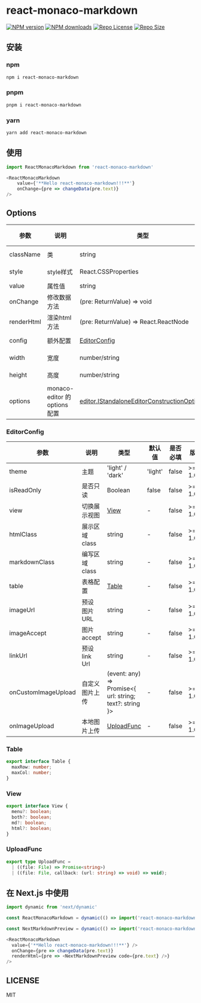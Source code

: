 # react-monaco-markdown

[![NPM version](https://img.shields.io/npm/v/react-monaco-markdown.svg?style=for-the-badge&logo=starship&color=C9CBFF&logoColor=D9E0EE&labelColor=302D41&include_prerelease&sort=semver)](https://npmjs.org/package/react-monaco-markdown)
[![NPM downloads](http://img.shields.io/npm/dm/react-monaco-markdown.svg?style=for-the-badge&logo=starship&color=ee999f&logoColor=D9E0EE&labelColor=302D41)](https://npmjs.org/package/react-monaco-markdown)
[![Repo License](https://img.shields.io/github/license/batype/react-monaco-markdown.svg?style=for-the-badge&logo=starship&color=ee999f&logoColor=D9E0EE&labelColor=302D41)](https://github.com/batype/react-monaco-markdown/blob/main/LICENSE)
[![Repo Size](https://img.shields.io/github/repo-size/batype/react-monaco-markdown.svg?color=%23DDB6F2&label=SIZE&logo=codesandbox&style=for-the-badge&logoColor=D9E0EE&labelColor=302D41)](https://github.com/batype/react-monaco-markdown)

## 安装

### npm

```sh
npm i react-monaco-markdown
```

### pnpm

```sh
pnpm i react-monaco-markdown
```

### yarn

```sh
yarn add react-monaco-markdown
```
## 使用

```ts
import ReactMonacoMarkdown from 'react-monaco-markdown'

<ReactMonacoMarkdown
    value={'**Hello react-monaco-markdown!!!**'}
    onChange={pre => changeData(pre.text)}
/>
```

## Options

| 参数 | 说明 | 类型 | 默认值 | 是否必填 | 版本 |
| --- | --- | --- | --- | --- | --- |
| className | 类 | string | - | false | >= 1.0.6 |
| style | style样式 | React.CSSProperties | - | false | >= 1.0.6 |
| value | 属性值 | string | - | false |  |
| onChange | 修改数据方法 | (pre: ReturnValue) => void | - | false |  |
| renderHtml | 渲染html 方法 | (pre: ReturnValue) => React.ReactNode |- | false |  |
| config | 额外配置 | [EditorConfig](#EditorConfig) |- | false | >= 1.0.6 |
| width | 宽度 | number/string | 100% | false | >= 1.0.7 |
| height | 高度 | number/string | 100% | false | >= 1.0.7 |
| options | monaco-editor 的 options 配置 | [editor.IStandaloneEditorConstructionOptions](https://microsoft.github.io/monaco-editor/docs.html#interfaces/editor.IStandaloneEditorConstructionOptions.html) | - | false | >= 1.0.7 |

### EditorConfig

| 参数 | 说明 | 类型 | 默认值 | 是否必填 | 版本 |
| --- | --- | --- | --- | --- | --- |
| theme | 主题 | 'light' / 'dark' | 'light' | false | >= 1.0.7 |
| isReadOnly | 是否只读 | Boolean | false | false | >= 1.0.7 |
| view | 切换展示视图 | [View](#View) | - | false | >= 1.0.7 |
| htmlClass | 展示区域class | string | - | false | >= 1.0.7 |
| markdownClass | 编写区域class | string | - | false | >= 1.0.7 |
| table | 表格配置 | [Table](#Table) | - | false | >= 1.0.7 |
| imageUrl | 预设 图片 URL | string | - | false | >= 1.0.7 |
| imageAccept | 图片accept | string | - | false | >= 1.0.7 |
| linkUrl | 预设 link Url | string | - | false | >= 1.0.7 |
| onCustomImageUpload | 自定义图片上传 | (event: any) => Promise<{ url: string; text?: string }> | - | false | >= 1.0.7 |
| onImageUpload | 本地图片上传 | [UploadFunc](#UploadFunc) | - | false | >= 1.0.7 |

### Table

```ts
export interface Table {
  maxRow: number;
  maxCol: number;
}
```

### View

```ts
export interface View {
  menu?: boolean;
  both?: boolean;
  md?: boolean;
  html?: boolean;
}
```

### UploadFunc

```ts
export type UploadFunc =
  | ((file: File) => Promise<string>)
  | ((file: File, callback: (url: string) => void) => void);
```

## 在 Next.js 中使用

```ts
import dynamic from 'next/dynamic'

const ReactMonacoMarkdown = dynamic(() => import('react-monaco-markdown'), {ssr: false})

const NextMarkdownPreview = dynamic(() => import('react-monaco-markdown').then(res => res.NextMarkdownPreview), {ssr: false})

<ReactMonacoMarkdown
  value={'**Hello react-monaco-markdown!!!**'} />
  onChange={pre => changeData(pre.text)}
  renderHtml={pre => <NextMarkdownPreview code={pre.text} />}
/>
```

## LICENSE

MIT
